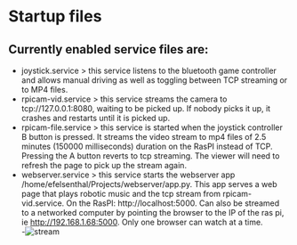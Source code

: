 # Startup files
## Currently enabled service files are: 
  - joystick.service > this service listens to the bluetooth game controller and allows manual driving as well as toggling between TCP streaming or to MP4 files.
  - rpicam-vid.service > this service streams the camera to tcp://127.0.0.1:8080, waiting to be picked up.  If nobody picks it up, it crashes and restarts until it is picked up.
  - rpicam-file.service > this service is started when the joystick controller B button is pressed.  It streams the video stream to mp4 files of 2.5 minutes (150000 milliseconds) duration on the RasPI instead of TCP.  Pressing the A button reverts to tcp streaming.  The viewer will need to refresh the page to pick up the stream again.
  - webserver.service > this service starts the webserver app /home/efelsenthal/Projects/webserver/app.py.  This app serves a web page that plays robotic music and the tcp stream from rpicam-vid.service. On the RasPI: http://localhost:5000.  Can also be streamed to a networked computer by pointing the browser to the IP of the ras pi, ie http://192.168.1.68:5000.  Only one browser can watch at a time.  
  -![stream](https://github.com/user-attachments/assets/47d52f83-f353-487d-9944-b4990953498c)
